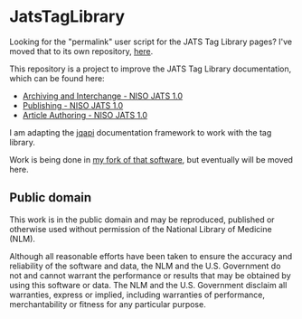 ﻿JatsTagLibrary
==============

Looking for the "permalink" user script for the JATS Tag Library pages?  I've moved
that to its own repository, [here](https://github.com/Klortho/jqapi/TagLibPermalink).

This repository is a project to improve the JATS
Tag Library documentation, which can be found here:

  * [Archiving and Interchange - NISO JATS
    1.0](http://jats.nlm.nih.gov/archiving/tag-library/1.0/)
  * [Publishing - NISO JATS 1.0](http://jats.nlm.nih.gov/publishing/tag-library/1.0/)
  * [Article Authoring - NISO JATS
    1.0](http://jats.nlm.nih.gov/articleauthoring/tag-library/1.0/)

I am adapting the [jqapi](http://jqapi.com/) documentation framework to work with
the tag library.

Work is being done in [my fork of that
software](https://github.com/Klortho/jqapi/tree/dtdanalyzer), but eventually will
be moved here.


Public domain
-------------

This work is in the public domain and may be reproduced, published or otherwise
used without permission of the National Library of Medicine (NLM).

Although all reasonable efforts have been taken to ensure the accuracy and
reliability of the software and data, the NLM and the U.S. Government do not
and cannot warrant the performance or results that may be obtained by using
this software or data. The NLM and the U.S. Government disclaim all warranties,
express or implied, including warranties of performance, merchantability or
fitness for any particular purpose.


